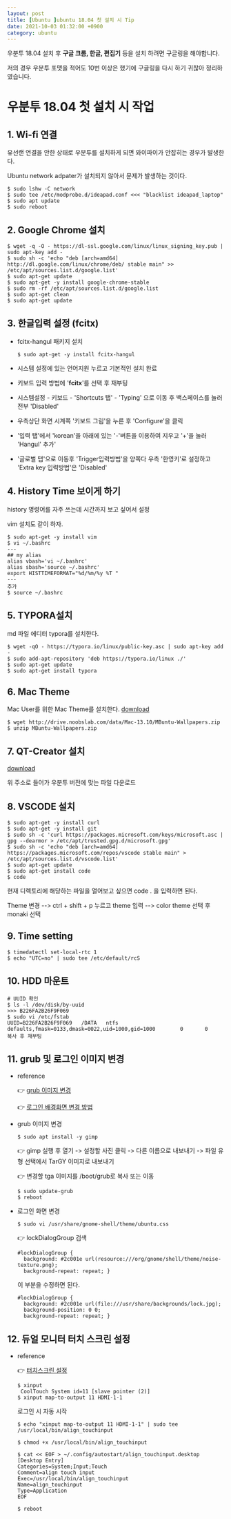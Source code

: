 ```yaml
---
layout: post
title: [Ubuntu ]ubuntu 18.04 첫 설치 시 Tip
date: 2021-10-03 01:32:00 +0900
category: ubuntu
---
```


우분투 18.04 설치 후 **구글 크롬, 한글, 편집기** 등을 설치 하려면 구글링을 해야합니다.

저의 경우 우분투 포맷을 적어도 10번 이상은 했기에 구글링을 다시 하기 귀찮아 정리하였습니다.

# 우분투 18.04 첫 설치 시 작업

## 1. Wi-fi 연결

유선랜 연결을 안한 상태로 우분투를 설치하게 되면 와이파이가 안잡히는 경우가 발생한다.

Ubuntu network adpater가 설치되지 않아서 문제가 발생하는 것이다.

~~~
$ sudo lshw -C network
$ sudo tee /etc/modprobe.d/ideapad.conf <<< "blacklist ideapad_laptop"
$ sudo apt update
$ sudo reboot
~~~


## 2. Google Chrome 설치

~~~
$ wget -q -O - https://dl-ssl.google.com/linux/linux_signing_key.pub | sudo apt-key add -
$ sudo sh -c 'echo "deb [arch=amd64] http://dl.google.com/linux/chrome/deb/ stable main" >> /etc/apt/sources.list.d/google.list'
$ sudo apt-get update
$ sudo apt-get -y install google-chrome-stable
$ sudo rm -rf /etc/apt/sources.list.d/google.list
$ sudo apt-get clean
$ sudo apt-get update
~~~

## 3. 한글입력 설정 (fcitx)

- fcitx-hangul 패키지 설치

  ~~~  
  $ sudo apt-get -y install fcitx-hangul
  ~~~

- 시스템 설정에 있는 언어지원 누르고 기본적인 설치 완료
- 키보드 입력 방법에 '**fcitx**'를 선택 후 재부팅
- 시스템설정 - 키보드 - 'Shortcuts 탭' - 'Typing' 으로 이동 후 백스페이스를 눌러 전부 'Disabled'
- 우측상단 화면 시계쪽 '키보드 그림'을 누른 후 'Configure'을 클릭
- '입력 탭'에서 'korean'을 아래에 있는 '-'버튼을 이용하여 지우고 '+'을 눌러 'Hangul' 추가'
- '글로벌 탭'으로 이동후 'Trigger입력방법'을 양쪽다 우측 '한영키'로 설정하고 'Extra key 입력방법'은 'Disabled' 

## 4. History Time 보이게 하기

history 명령어를 자주 쓰는데 시간까지 보고 싶어서 설정

vim 설치도 같이 하자.

~~~
$ sudo apt-get -y install vim
$ vi ~/.bashrc
---
## my alias
alias vbash='vi ~/.bashrc'
alias sbash='source ~/.bashrc'
export HISTTIMEFORMAT="%d/%m/%y %T "
---
추가
$ source ~/.bashrc
~~~



## 5. TYPORA설치

md 파일 에디터 typora를 설치한다.

~~~
$ wget -qO - https://typora.io/linux/public-key.asc | sudo apt-key add -
$ sudo add-apt-repository 'deb https://typora.io/linux ./'
$ sudo apt-get update
$ sudo apt-get install typora
~~~

## 6. Mac Theme

Mac User를 위한 Mac Theme를 설치한다. <a href="https://gist.github.com/YoshiTheChinchilla/900700b232dddb01a1e78f4819fde954" target="_blank">download</a>

~~~
$ wget http://drive.noobslab.com/data/Mac-13.10/MBuntu-Wallpapers.zip
$ unzip MBuntu-Wallpapers.zip
~~~

## 7. QT-Creator 설치

<a href="https://ros-qtc-plugin.readthedocs.io/en/latest/_source/How-to-Install-Users.html" target="_blank">download</a>

위 주소로 들어가 우분투 버전에 맞는 파일 다운로드

##  8. VSCODE 설치

~~~
$ sudo apt-get -y install curl
$ sudo apt-get -y install git
$ sudo sh -c 'curl https://packages.microsoft.com/keys/microsoft.asc | gpg --dearmor > /etc/apt/trusted.gpg.d/microsoft.gpg'
$ sudo sh -c 'echo "deb [arch=amd64] https://packages.microsoft.com/repos/vscode stable main" > /etc/apt/sources.list.d/vscode.list'
$ sudo apt-get update
$ sudo apt-get install code
$ code
~~~

현재 디렉토리에 해당하는 파일을 열어보고 싶으면 code . 을 입력하면 된다.

Theme 변경 --> ctrl + shift + p 누르고 theme 입력 --> color theme 선택 후 monaki 선택

## 9. Time setting

~~~
$ timedatectl set-local-rtc 1
$ echo "UTC=no" | sudo tee /etc/default/rcS
~~~

## 10. HDD 마운트 

~~~
# UUID 확인
$ ls -l /dev/disk/by-uuid
>>> B226FA2B26F9F069
$ sudo vi /etc/fstab
UUID=B226FA2B26F9F069   /DATA   ntfs    defaults,fmask=0133,dmask=0022,uid=1000,gid=1000        0       0
복사 후 재부팅
~~~

## 11. grub 및 로그인 이미지 변경

- reference

  👉 <a href="https://ming9mon.tistory.com/8" target="_blank">grub 이미지 변경</a>

  👉 <a href="https://brown.ezphp.net/entry/%EC%9A%B0%EB%B6%84%ED%88%AC-1804-%EB%A1%9C%EA%B7%B8%EC%9D%B8-%EB%B0%B0%EA%B2%BD%ED%99%94%EB%A9%B4-%EB%B3%80%EA%B2%BD%ED%95%98%EB%8A%94-%EB%B0%A9%EB%B2%95" target="_blank">로그인 배경화면 변경 방법</a>

- grub 이미지 변경

  ~~~shell
  $ sudo apt install -y gimp
  ~~~

  👉 gimp 실행 후 열기 -> 설정할 사진 클릭 -> 다른 이름으로 내보내기 -> 파일 유형 선택에서 TarGY 이미지로 내보내기

  👉 변경할 tga 이미지를 /boot/grub로 복사 또는 이동

  ~~~shell
  $ sudo update-grub
  $ reboot
  ~~~

- 로그인 화면 변경

  ~~~
  $ sudo vi /usr/share/gnome-shell/theme/ubuntu.css
  ~~~

  👉 lockDialogGroup 검색

  ~~~
  #lockDialogGroup {  
    background: #2c001e url(resource:///org/gnome/shell/theme/noise-texture.png);  
    background-repeat: repeat; }
  ~~~

  이 부분을 수정하면 된다. 

  ~~~
  #lockDialogGroup {
    background: #2c001e url(file:///usr/share/backgrounds/lock.jpg);
    background-position: 0 0;
    background-repeat: repeat; }
  ~~~

## 12. 듀얼 모니터 터치 스크린 설정

- reference

  👉 <a href="https://networks.guru/2018/11/23/using-dual-monitor-dual-touch-screens-on-ubuntu/" target="_blank">터치스크린 설정</a>

  ~~~shell
  $ xinput
   CoolTouch System id=11 [slave pointer (2)]
  $ xinput map-to-output 11 HDMI-1-1
  ~~~

  로그인 시 자동 시작

  ~~~shell
  $ echo "xinput map-to-output 11 HDMI-1-1" | sudo tee /usr/local/bin/align_touchinput
  
  $ chmod +x /usr/local/bin/align_touchinput
  
  $ cat << EOF > ~/.config/autostart/align_touchinput.desktop
  [Desktop Entry]
  Categories=System;Input;Touch
  Comment=align touch input
  Exec=/usr/local/bin/align_touchinput
  Name=align_touchinput
  Type=Application
  EOF
  
  $ reboot
  ~~~

